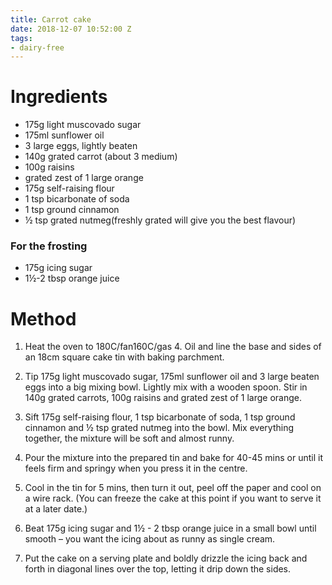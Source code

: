```yaml
---
title: Carrot cake
date: 2018-12-07 10:52:00 Z
tags:
- dairy-free
---
```


# Ingredients
* 175g light muscovado sugar
* 175ml sunflower oil
* 3 large eggs, lightly beaten
* 140g grated carrot (about 3 medium)
* 100g raisins
* grated zest of 1 large orange
* 175g self-raising flour
* 1 tsp bicarbonate of soda
* 1 tsp ground cinnamon
* ½ tsp grated nutmeg(freshly grated will give you the best flavour)

### For the frosting
* 175g icing sugar
* 1½-2 tbsp orange juice

# Method

1. Heat the oven to 180C/fan160C/gas 4. Oil and line the base and sides of an 18cm square cake tin with baking parchment.

2. Tip 175g light muscovado sugar, 175ml sunflower oil and 3 large beaten eggs into a big mixing bowl. Lightly mix with a wooden spoon. Stir in 140g grated carrots, 100g raisins and grated zest of 1 large orange.

3. Sift 175g self-raising flour, 1 tsp bicarbonate of soda, 1 tsp ground cinnamon and ½ tsp grated nutmeg into the bowl. Mix everything together, the mixture will be soft and almost runny.

4. Pour the mixture into the prepared tin and bake for 40-45 mins or until it feels firm and springy when you press it in the centre.

5. Cool in the tin for 5 mins, then turn it out, peel off the paper and cool on a wire rack. (You can freeze the cake at this point if you want to serve it at a later date.)

6. Beat 175g icing sugar and 1½ - 2 tbsp orange juice in a small bowl until smooth – you want the icing about as runny as single cream.

7. Put the cake on a serving plate and boldly drizzle the icing back and forth in diagonal lines over the top, letting it drip down the sides.